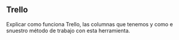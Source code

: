 ## Trello
Explicar como funciona Trello, las columnas que tenemos y como e snuestro método de trabajo con esta herramienta.